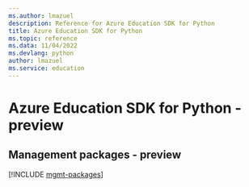 ```yaml
---
ms.author: lmazuel
description: Reference for Azure Education SDK for Python
title: Azure Education SDK for Python
ms.topic: reference
ms.data: 11/04/2022
ms.devlang: python
author: lmazuel
ms.service: education
---
```

# Azure Education SDK for Python - preview

## Management packages - preview
[!INCLUDE [mgmt-packages](education-mgmt-index.md)]